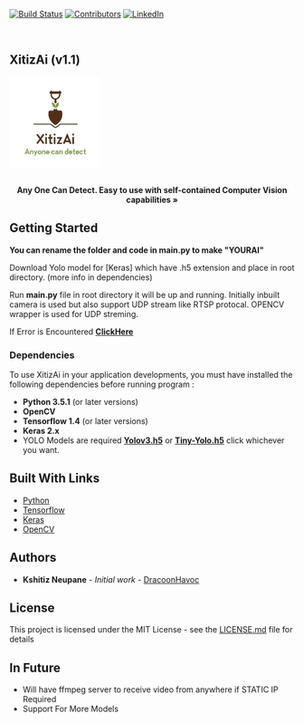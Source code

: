 [![Build Status][build-shield]]()
[![Contributors][contributors-shield]]()
[![LinkedIn][linkedin-shield]][linkedin-url]

<!-- PROJECT LOGO -->
<br/>
<p align="center">

  <h2>XitizAi (v1.1)</h2>
   <a href="https://github.com/dracoonhavoc/xitizai">
    <img align="center" src="./xitizai/logo.png" alt="Logo" width="160" height="160">
  </a>
  <p align="center">
    <br />
    <a><strong>Any One Can Detect. Easy to use with self-contained Computer Vision capabilities »</strong></a>
    <br />
  </p>
</p>

## Getting Started
**You can rename the folder and code in main.py to make "YOURAI"**

Download Yolo model for [Keras] which have .h5 extension and place in root directory. (more info in dependencies)

Run **main.py** file in root directory it will be up and running. Initially inbuilt camera is used but also support UDP stream like RTSP protocal. OPENCV wrapper is used for UDP streming.

If Error is Encountered **[ClickHere](https://github.com/dracoonhavoc/xitizai/blob/master/Errors-with-Solution.md)**

### Dependencies

To use XitizAi in your application developments, you must have installed the following dependencies before running program :
* **Python 3.5.1** (or later versions)
* **OpenCV**
* **Tensorflow 1.4** (or later versions)
* **Keras 2.x**
* YOLO Models are required **[Yolov3.h5](https://mega.nz/#!RmJgnArS!qGSVR2GvotvtJx5amQJt1f1JwT1wvogzd82xyUsmCDA)** or **[Tiny-Yolo.h5](https://mega.nz/#!d7YA0CRB!CypAkU93t7n0bjdTynGnkmahH_a6Yog1ADR6qWDCd0o)** click whichever you want.

## Built With Links

* [Python](https://www.python.org/)
* [Tensorflow](https://www.tensorflow.org/)
* [Keras](https://keras.io/)
* [OpenCV](https://opencv.org/)

## Authors

* **Kshitiz Neupane** - *Initial work* - [DracoonHavoc](https://github.com/dracoonhavoc)

## License

This project is licensed under the MIT License - see the [LICENSE.md](https://github.com/dracoonhavoc/xitizai/blob/master/LICENSE) file for details

## In Future

* Will have ffmpeg server to receive video from anywhere if STATIC IP Required
* Support For More Models
<!-- MARKDOWN LINKS & IMAGES -->

[build-shield]: https://img.shields.io/badge/build-passing-brightgreen.svg?style=flat-square
[contributors-shield]: https://img.shields.io/badge/contributors-5-orange.svg?style=flat-square
[license-shield]: https://img.shields.io/badge/license-MIT-blue.svg?style=flat-square
[linkedin-shield]: https://img.shields.io/badge/-LinkedIn-black.svg?style=flat-square&logo=linkedin&colorB=555
[linkedin-url]: https://www.linkedin.com/in/kshitizneupane/
